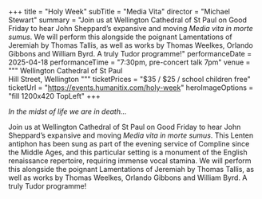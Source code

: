 +++
title = "Holy Week"
subTitle = "Media Vita"
director = "Michael Stewart"
summary = "Join us at Wellington Cathedral of St Paul on Good Friday to hear John Sheppard’s expansive and moving _Media vita in morte sumus_. We will perform this alongside the poignant Lamentations of Jeremiah by Thomas Tallis, as well as works by Thomas Weelkes, Orlando Gibbons and William Byrd. A truly Tudor programme!"
performanceDate = 2025-04-18
performanceTime = "7:30pm, pre-concert talk 7pm"
venue = """
Wellington Cathedral of St Paul  
Hill Street, Wellington
"""
ticketPrices = "$35 / $25 / school children free"
ticketUrl = "https://events.humanitix.com/holy-week"
heroImageOptions = "fill 1200x420 TopLeft"
+++

_In the midst of life we are in death&hellip;_

Join us at Wellington Cathedral of St Paul on Good Friday to hear John Sheppard’s expansive and moving _Media vita in morte sumus_. This Lenten antiphon has been sung as part of the evening service of Compline since the Middle Ages, and this particular setting is a monument of the English renaissance repertoire, requiring immense vocal stamina. We will perform this alongside the poignant Lamentations of Jeremiah by Thomas Tallis, as well as works by Thomas Weelkes, Orlando Gibbons and William Byrd. A truly Tudor programme!
